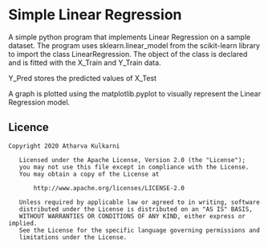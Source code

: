 # Simple Linear Regression

A simple python program that implements Linear Regression on a sample dataset. The program uses sklearn.linear_model from the scikit-learn library to import the class LinearRegression. The object of the class is declared and is fitted with the X_Train and Y_Train data.

Y_Pred stores the predicted values of X_Test

A graph is plotted using the matplotlib.pyplot to visually represent the Linear Regression model.


## Licence

```
Copyright 2020 Atharva Kulkarni

   Licensed under the Apache License, Version 2.0 (the "License");
   you may not use this file except in compliance with the License.
   You may obtain a copy of the License at

       http://www.apache.org/licenses/LICENSE-2.0

   Unless required by applicable law or agreed to in writing, software
   distributed under the License is distributed on an "AS IS" BASIS,
   WITHOUT WARRANTIES OR CONDITIONS OF ANY KIND, either express or implied.
   See the License for the specific language governing permissions and
   limitations under the License.


```
